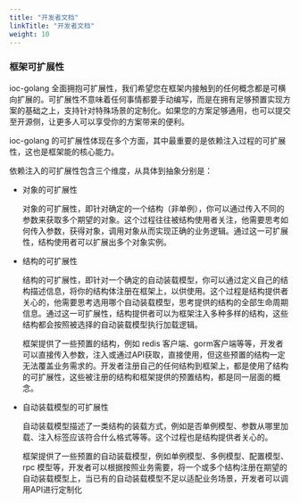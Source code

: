 ```yaml
---
title: "开发者文档"
linkTitle: "开发者文档"
weight: 10
---
```


### 框架可扩展性

ioc-golang 全面拥抱可扩展性，我们希望您在框架内接触到的任何概念都是可横向扩展的。可扩展性不意味着任何事情都要手动编写，而是在拥有足够预置实现方案的基础之上，支持针对特殊场景的定制化。如果您的方案足够通用，也可以提交至开源侧，让更多人可以享受你的方案带来的便利。

ioc-golang 的可扩展性体现在多个方面，其中最重要的是依赖注入过程的可扩展性，这也是框架能的核心能力。

依赖注入的可扩展性包含三个维度，从具体到抽象分别是：

- 对象的可扩展性

  对象的可扩展性，即针对确定的一个结构（非单例），你可以通过传入不同的参数来获取多个期望的对象。这个过程往往被结构使用者关注，他需要思考如何传入参数，获得对象，调用对象从而实现正确的业务逻辑。通过这一可扩展性，结构使用者可以扩展出多个对象实例。

- 结构的可扩展性

  结构的可扩展性，即针对一个确定的自动装载模型，你可以通过定义自己的结构描述信息，将你的结构体注册在框架上，以供使用。这个过程是结构提供者关心的，他需要思考选用哪个自动装载模型，思考提供的结构的全部生命周期信息。通过这一可扩展性，结构提供者可以为框架注入多种多样的结构，这些结构都会按照被选择的自动装载模型执行加载逻辑。

  框架提供了一些预置的结构，例如 redis 客户端、gorm客户端等等，开发者可以直接传入参数，注入或通过API获取，直接使用，但这些预置的结构一定无法覆盖业务需求的。开发者注册自己的任何结构到框架上，都是使用了结构的可扩展性，这些被注册的结构和框架提供的预置结构，都是同一层面的概念。

- 自动装载模型的可扩展性

  自动装载模型描述了一类结构的装载方式，例如是否单例模型、参数从哪里加载、注入标签应该符合什么格式等等。这个过程也是结构提供者关心的。

  框架提供了一些预置的自动装载模型，例如单例模型、多例模型、配置模型、rpc 模型等，开发者可以根据按照业务需要，将一个或多个结构注册在期望的自动装载模型上，当已有的自动装载模型不足以适配业务场景，开发者可以调用API进行定制化
